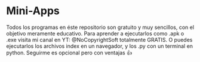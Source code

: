 # Mini-Apps

Todos los programas en éste repositorio son gratuito y muy sencillos, con el objetivo meramente educativo.
Para aprender a ejecutarlos como .apk o .exe visita mi canal en YT: @NoCopyrightSoft totalmente GRATIS.
O puedes ejecutarlos los archivos index en un navegador, y los .py con un terminal en python.
Seguirme es opcional pero con ventajas 👍
